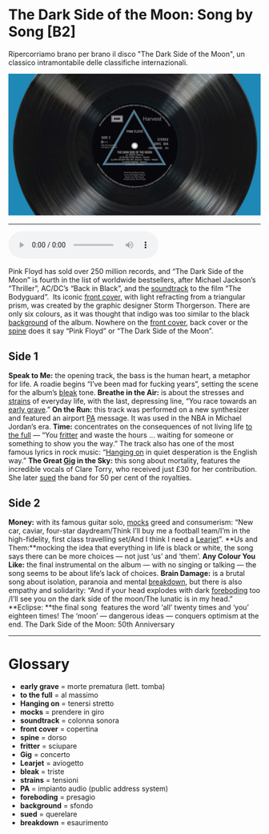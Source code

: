 # The Dark Side of the Moon:  Song by Song   [B2]

Ripercorriamo brano per brano il disco "The Dark Side of the Moon", un classico intramontabile delle classifiche internazionali.

![](The%20Dark%20Side%20of%20the%20Moon%20%20Song%20by%20Song.jpg)

--------------

<div>
<audio controls autoplay>
    <source src="https://raw.githubusercontent.com/dartie/knowledge-base/main/English/SpeakUp/2023-03/The%20Dark%20Side%20of%20the%20Moon%20%20Song%20by%20Song.mp3" type="audio/mpeg">
</audio>
</div>


Pink Floyd has sold over 250 million records, and “The Dark Side of the Moon” is fourth in the list of worldwide bestsellers, after Michael Jackson’s “Thriller”, AC/DC’s “Back in Black”, and the [soundtrack](## "colonna sonora") to the film “The Bodyguard”.  Its iconic [front cover](## "copertina"), with light refracting from a triangular prism, was created by the graphic designer Storm Thorgerson. There are only six colours, as it was thought that indigo was too similar to the black [background](## "sfondo") of the album. Nowhere on the [front cover](## "copertina"), back cover or the [spine](## "dorso") does it say “Pink Floyd” or “The Dark Side of the Moon”.

## Side 1
**Speak to Me:** the opening track, the bass is the human heart, a metaphor for life. A roadie begins “I’ve been mad for fucking years”, setting the scene for the album’s [bleak](## "triste") tone.
**Breathe in the Air:** is about the stresses and [strains](## "tensioni") of everyday life, with the last, depressing line, “You race towards an [early grave](## "morte prematura (lett. tomba)").”
**On the Run:** this track was performed on a new synthesizer and featured an airport [PA](## "impianto audio (public address system)") message. It was used in the NBA in Michael Jordan’s era.
**Time:** concentrates on the consequences of not líving life [to the full](## "al massimo") — “You [fritter](## "sciupare") and waste the hours ... waiting for someone or something to show you the way.” The track also has one of the most famous lyrics in rock music: “[Hanging on](## "tenersi stretto") in quiet desperation is the English way.”
**The Great [Gig](## "concerto") in the Sky:** this song about mortality, features the incredible vocals of Clare Torry, who received just £30 for her contribution. She later [sued](## "querelare") the band for 50 per cent of the royalties.

## Side 2
**Money:** with its famous guitar solo, [mocks](## "prendere in giro") greed and consumerism: “New car, caviar, four-star daydream/Think I’ll buy me a football team/I’m in the high-fidelity, first class travelling set/And I think I need a [Learjet](## "aviogetto")”.
**Us and Them:**mocking the idea that everything in life is black or white, the song says there can be more choices — not just ‘us’ and ‘them’.
**Any Colour You Like:** the final instrumental on the album — with no singing or talking — the song seems to be about life’s lack of choices.
**Brain Damage:** is a brutal song about isolation, paranoia and mental [breakdown](## "esaurimento"), but there is also empathy and solidarity: “And if your head explodes with dark [foreboding](## "presagio") too /I’ll see you on the dark side of the moon/The lunatic is in my head.”
**Eclipse: **the final song  features the word ‘all’ twenty times and ‘you’ eighteen times! The ‘moon’ — dangerous ideas — conquers optimism at the end.
The Dark Side of the Moon: 50th Anniversary

--------------

<div style = "display:block; clear:both; page-break-after:always;"></div>

# Glossary
* **early grave** = morte prematura (lett. tomba)
* **to the full** = al massimo
* **Hanging on** = tenersi stretto
* **mocks** = prendere in giro
* **soundtrack** = colonna sonora
* **front cover** = copertina
* **spine** = dorso
* **fritter** = sciupare
* **Gig** = concerto
* **Learjet** = aviogetto
* **bleak** = triste
* **strains** = tensioni
* **PA** = impianto audio (public address system)
* **foreboding** = presagio
* **background** = sfondo
* **sued** = querelare
* **breakdown** = esaurimento
